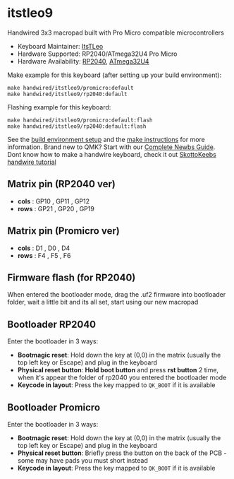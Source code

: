 # itstleo9

Handwired 3x3 macropad built with Pro Micro compatible microcontrollers

* Keyboard Maintainer: [ItsTLeo](https://github.com/ItsTLeo)
* Hardware Supported: RP2040/ATmega32U4 Pro Micro
* Hardware Availability: [RP2040](https://aliexpress.com/item/1005005616524430.html), [ATmega32U4](https://aliexpress.com/item/32888212119.html)

Make example for this keyboard (after setting up your build environment):

    make handwired/itstleo9/promicro:default
    make handwired/itstleo9/rp2040:default
    
Flashing example for this keyboard:

    make handwired/itstleo9/promicro:default:flash
    make handwired/itstleo9/rp2040:default:flash

See the [build environment setup](https://docs.qmk.fm/#/getting_started_build_tools) and the [make instructions](https://docs.qmk.fm/#/getting_started_make_guide) for more information. Brand new to QMK? Start with our [Complete Newbs Guide](https://docs.qmk.fm/#/newbs). Dont know how to make a handwire keyboard, check it out [SkottoKeebs handwire tutorial](https://www.youtube.com/watch?v=hjml-K-pV4E&pp=ygUTaGFuZHdpcmUgYSBtYWNyb3BhZA%3D%3D)

## Matrix pin (RP2040 ver)

*    **cols** :     GP10  ,  GP11   ,  GP12
*    **rows** :     GP21  ,  GP20   ,  GP19

## Matrix pin (Promicro ver)

*    **cols** :     D1  ,  D0   ,  D4
*    **rows** :     F4  ,  F5   ,  F6

## Firmware flash (for RP2040)

When entered the bootloader mode, drag the .uf2 firmware into bootloader folder, wait a little bit and its all set, start using our new macropad

## Bootloader RP2040

Enter the bootloader in 3 ways:

* **Bootmagic reset**: Hold down the key at (0,0) in the matrix (usually the top left key or Escape) and plug in the keyboard
* **Physical reset button**: **Hold boot button** and press **rst button** 2 time, when it's appear the folder of rp2040 you entered the bootloader mode
* **Keycode in layout**: Press the key mapped to `QK_BOOT` if it is available

## Bootloader Promicro

Enter the bootloader in 3 ways:

* **Bootmagic reset**: Hold down the key at (0,0) in the matrix (usually the top left key or Escape) and plug in the keyboard
* **Physical reset button**: Briefly press the button on the back of the PCB - some may have pads you must short instead
* **Keycode in layout**: Press the key mapped to `QK_BOOT` if it is available